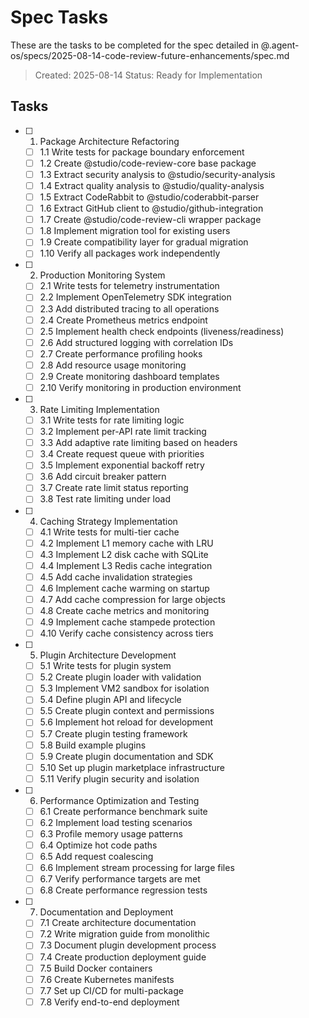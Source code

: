 # Spec Tasks

These are the tasks to be completed for the spec detailed in @.agent-os/specs/2025-08-14-code-review-future-enhancements/spec.md

> Created: 2025-08-14
> Status: Ready for Implementation

## Tasks

- [ ] 1. Package Architecture Refactoring
  - [ ] 1.1 Write tests for package boundary enforcement
  - [ ] 1.2 Create @studio/code-review-core base package
  - [ ] 1.3 Extract security analysis to @studio/security-analysis
  - [ ] 1.4 Extract quality analysis to @studio/quality-analysis
  - [ ] 1.5 Extract CodeRabbit to @studio/coderabbit-parser
  - [ ] 1.6 Extract GitHub client to @studio/github-integration
  - [ ] 1.7 Create @studio/code-review-cli wrapper package
  - [ ] 1.8 Implement migration tool for existing users
  - [ ] 1.9 Create compatibility layer for gradual migration
  - [ ] 1.10 Verify all packages work independently

- [ ] 2. Production Monitoring System
  - [ ] 2.1 Write tests for telemetry instrumentation
  - [ ] 2.2 Implement OpenTelemetry SDK integration
  - [ ] 2.3 Add distributed tracing to all operations
  - [ ] 2.4 Create Prometheus metrics endpoint
  - [ ] 2.5 Implement health check endpoints (liveness/readiness)
  - [ ] 2.6 Add structured logging with correlation IDs
  - [ ] 2.7 Create performance profiling hooks
  - [ ] 2.8 Add resource usage monitoring
  - [ ] 2.9 Create monitoring dashboard templates
  - [ ] 2.10 Verify monitoring in production environment

- [ ] 3. Rate Limiting Implementation
  - [ ] 3.1 Write tests for rate limiting logic
  - [ ] 3.2 Implement per-API rate limit tracking
  - [ ] 3.3 Add adaptive rate limiting based on headers
  - [ ] 3.4 Create request queue with priorities
  - [ ] 3.5 Implement exponential backoff retry
  - [ ] 3.6 Add circuit breaker pattern
  - [ ] 3.7 Create rate limit status reporting
  - [ ] 3.8 Test rate limiting under load

- [ ] 4. Caching Strategy Implementation
  - [ ] 4.1 Write tests for multi-tier cache
  - [ ] 4.2 Implement L1 memory cache with LRU
  - [ ] 4.3 Implement L2 disk cache with SQLite
  - [ ] 4.4 Implement L3 Redis cache integration
  - [ ] 4.5 Add cache invalidation strategies
  - [ ] 4.6 Implement cache warming on startup
  - [ ] 4.7 Add cache compression for large objects
  - [ ] 4.8 Create cache metrics and monitoring
  - [ ] 4.9 Implement cache stampede protection
  - [ ] 4.10 Verify cache consistency across tiers

- [ ] 5. Plugin Architecture Development
  - [ ] 5.1 Write tests for plugin system
  - [ ] 5.2 Create plugin loader with validation
  - [ ] 5.3 Implement VM2 sandbox for isolation
  - [ ] 5.4 Define plugin API and lifecycle
  - [ ] 5.5 Create plugin context and permissions
  - [ ] 5.6 Implement hot reload for development
  - [ ] 5.7 Create plugin testing framework
  - [ ] 5.8 Build example plugins
  - [ ] 5.9 Create plugin documentation and SDK
  - [ ] 5.10 Set up plugin marketplace infrastructure
  - [ ] 5.11 Verify plugin security and isolation

- [ ] 6. Performance Optimization and Testing
  - [ ] 6.1 Create performance benchmark suite
  - [ ] 6.2 Implement load testing scenarios
  - [ ] 6.3 Profile memory usage patterns
  - [ ] 6.4 Optimize hot code paths
  - [ ] 6.5 Add request coalescing
  - [ ] 6.6 Implement stream processing for large files
  - [ ] 6.7 Verify performance targets are met
  - [ ] 6.8 Create performance regression tests

- [ ] 7. Documentation and Deployment
  - [ ] 7.1 Create architecture documentation
  - [ ] 7.2 Write migration guide from monolithic
  - [ ] 7.3 Document plugin development process
  - [ ] 7.4 Create production deployment guide
  - [ ] 7.5 Build Docker containers
  - [ ] 7.6 Create Kubernetes manifests
  - [ ] 7.7 Set up CI/CD for multi-package
  - [ ] 7.8 Verify end-to-end deployment
